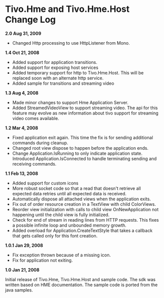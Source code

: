# Tivo.Hme and Tivo.Hme.Host Change Log #

**2.0 Aug 31, 2009**

  * Changed Http processing to use HttpListener from Mono.

**1.4 Oct 21, 2008**

  * Added support for application transitions.
  * Added support for exposing host services
  * Added temporary support for http to Tivo.Hme.Host.  This will be replaced soon with an alternate http service.
  * Added sample for transitions and streaming video

**1.3 Aug 4, 2008**

  * Made minor changes to support Hme Application Server.
  * Added StreamedVideoView to support streaming video.  The api for this feature may evolve as new information about tivo support for streaming video comes available.

**1.2 Mar 4, 2008**

  * Fixed application exit again.  This time the fix is for sending additional commands during cleanup.
  * Changed root view dispose to happen before the application ends.
  * Change Application.IsRunning to only indicate application state.  Introduced Application.IsConnected to handle terminating sending and receiving commands.

**1.1 Feb 13, 2008**

  * Added support for custom icons
  * More robust socket code so that a read that doesn't retrieve all expected data retries until all expected data is received.
  * Automatically dispose all attached views when the application exits.
  * Fix out of order resource creation in a TextView with child ColorViews.
  * Reorder view initialization with calls to child view OnNewApplication not happening until the child view is fully initialized.
  * Check for end of stream in reading lines from HTTP requests.  This fixes a possible infinite loop and unbounded memory growth.
  * Added overload for Application.CreateTextStyle that takes a callback that gets called only for this font creation.

**1.0.1 Jan 29, 2008**

  * Fix exception thrown because of a missing icon.
  * Fix for application not exiting.

**1.0 Jan 21, 2008**

Initial release of Tivo.Hme, Tivo.Hme.Host and sample code. The sdk was written based on HME documentation.  The sample code is ported from the java samples.